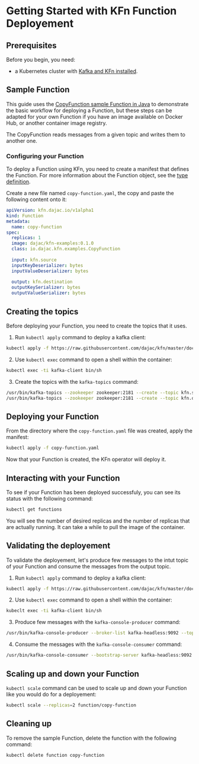 # Getting Started with KFn Function Deployement

## Prerequisites

Before you begin, you need:

- a Kubernetes cluster with [Kafka and KFn installed](https://github.com/dajac/kfn/blob/master/docs/install-with-any-k8s.md).

## Sample Function

This guide uses the [CopyFunction sample Function in Java](https://github.com/dajac/kfn-examples/blob/master/src/main/java/io/dajac/kfn/examples/CopyFunction.java) to demonstrate the basic workflow for deploying a Function, but these steps can be adapted for your own Function if you have an image available on Docker Hub, or another container image registry.

The CopyFunction reads messages from a given topic and writes them to another one.

### Configuring your Function

To deploy a Function using KFn, you need to create a manifest that defines the Function. For more information about the Function object, see the [type definition](https://github.com/dajac/kfn/blob/master/pkg/apis/kfn/v1alpha1/types.go).

Create a new file named `copy-function.yaml`, the copy and paste the following content onto it:

```yaml
apiVersion: kfn.dajac.io/v1alpha1
kind: Function
metadata:
  name: copy-function
spec:
  replicas: 1
  image: dajac/kfn-examples:0.1.0
  class: io.dajac.kfn.examples.CopyFunction
  
  input: kfn.source
  inputKeyDeserializer: bytes
  inputValueDeserializer: bytes
  
  output: kfn.destination
  outputKeySerializer: bytes
  outputValueSerializer: bytes
```

## Creating the topics

Before deploying your Function, you need to create the topics that it uses.

1. Run `kubectl apply` command to deploy a kafka client:

```bash
kubectl apply -f https://raw.githubusercontent.com/dajac/kfn/master/docs/install-with-any-k8s/kafka-client.yaml
```

2. Use `kubectl exec` command to open a shell within the container:

```bash
kubectl exec -ti kafka-client bin/sh
```

3. Create the topics with the `kafka-topics` command:

```bash
/usr/bin/kafka-topics --zookeeper zookeeper:2181 --create --topic kfn.source --partitions 5 --replication-factor 1
/usr/bin/kafka-topics --zookeeper zookeeper:2181 --create --topic kfn.destination --partitions 5 --replication-factor 1
```

## Deploying your Function

From the directory where the `copy-function.yaml` file was created, apply the manifest:

```bash
kubectl apply -f copy-function.yaml
```

Now that your Function is created, the KFn operator will deploy it.

## Interacting with your Function

To see if your Function has been deployed successfuly, you can see its status with the following command:

```bash
kubectl get functions
```

You will see the number of desired replicas and the number of replicas that are actually running. It can take a while to pull the image of the container.

## Validating the deployement

To validate the deployement, let's produce few messages to the intut topic of your Function and consume the messages from the output topic.

1. Run `kubectl apply` command to deploy a kafka client:

```bash
kubectl apply -f https://raw.githubusercontent.com/dajac/kfn/master/docs/install-with-any-k8s/kafka-client.yaml
```

2. Use `kubectl exec` command to open a shell within the container:

```bash
kubeclt exec -ti kafka-client bin/sh
```

3. Produce few messages with the `kafka-console-producer` command:

```bash
/usr/bin/kafka-console-producer --broker-list kafka-headless:9092 --topic kfn.source
```

4. Consume the messages with the `kafka-console-consumer` command:

```bash
/usr/bin/kafka-console-consumer --bootstrap-server kafka-headless:9092 --topic kfn.destination --from-beginning
```

## Scaling up and down your Function

`kubectl scale` command can be used to scale up and down your Function like you would do for a deployement:

```bash
kubectl scale --replicas=2 function/copy-function
```

## Cleaning up

To remove the sample Function, delete the function with the following command:

```bash
kubectl delete function copy-function
```
